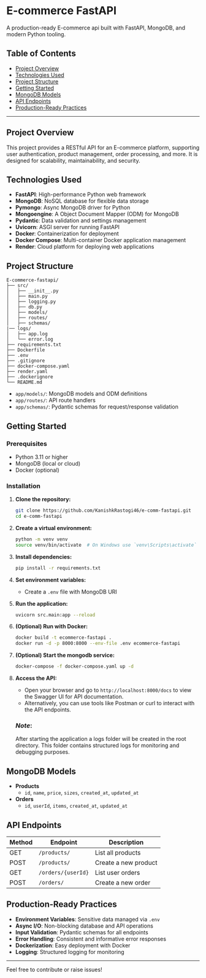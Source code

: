 # E-commerce FastAPI

A production-ready E-commerce api built with FastAPI, MongoDB, and modern Python tooling.

## Table of Contents

- [Project Overview](#project-overview)
- [Technologies Used](#technologies-used)
- [Project Structure](#project-structure)
- [Getting Started](#getting-started)
- [MongoDB Models](#mongodb-models)
- [API Endpoints](#api-endpoints)
- [Production-Ready Practices](#production-ready-practices)

---

## Project Overview

This project provides a RESTful API for an E-commerce platform, supporting user authentication, product management, order processing, and more. It is designed for scalability, maintainability, and security.

## Technologies Used

- **FastAPI**: High-performance Python web framework
- **MongoDB**: NoSQL database for flexible data storage
- **Pymongo**: Async MongoDB driver for Python
- **Mongoengine**: A Object Document Mapper (ODM) for MongoDB
- **Pydantic**: Data validation and settings management
- **Uvicorn**: ASGI server for running FastAPI
- **Docker**: Containerization for deployment
- **Docker Compose**: Multi-container Docker application management
- **Render**: Cloud platform for deploying web applications

## Project Structure

```
E-commerce-fastapi/
├── src/
│   ├── __init__.py
│   ├── main.py
│   ├── logging.py
│   ├── db.py
│   ├── models/
│   ├── routes/
│   ├── schemas/
|── logs/
│   ├── app.log
│   └── error.log
├── requirements.txt
├── Dockerfile
├── .env
├── .gitignore
├── docker-compose.yaml
├── render.yaml
├── .dockerignore
└── README.md
```

- `app/models/`: MongoDB models and ODM definitions
- `app/routes/`: API route handlers
- `app/schemas/`: Pydantic schemas for request/response validation

## Getting Started

### Prerequisites

- Python 3.11 or higher
- MongoDB (local or cloud)
- Docker (optional)

### Installation

1. **Clone the repository:**
    ```bash
    git clone https://github.com/KanishkRastogi46/e-comm-fastapi.git
    cd e-comm-fastapi
    ```
2. **Create a virtual environment:**
    ```bash
    python -m venv venv
    source venv/bin/activate  # On Windows use `venv\Scripts\activate`
    ```
3. **Install dependencies:**
    ```bash
    pip install -r requirements.txt
    ```

4. **Set environment variables:**
    - Create a `.env` file with MongoDB URI

5. **Run the application:**
    ```bash
    uvicorn src.main:app --reload
    ```

6. **(Optional) Run with Docker:**
    ```bash
    docker build -t ecommerce-fastapi .
    docker run -d -p 8000:8000 --env-file .env ecommerce-fastapi
    ```
7. **(Optional) Start the mongodb service:**
    ```bash
    docker-compose -f docker-compose.yaml up -d
    ```

8. **Access the API:**
    - Open your browser and go to `http://localhost:8000/docs` to view the Swagger UI for API documentation. 
    - Alternatively, you can use tools like Postman or curl to interact with the API endpoints.

    ### _**Note**_: 
    After starting the application a logs folder will be created in the root directory. This folder contains structured logs for monitoring and debugging purposes.

## MongoDB Models

- **Products**
  - `id`, `name`, `price`, `sizes`, `created_at`, `updated_at`
- **Orders**
  - `id`, `userId`, `items`, `created_at`, `updated_at`


## API Endpoints

| Method | Endpoint             | Description                |
|--------|----------------------|----------------------------|
| GET    | `/products/`         | List all products          |
| POST   | `/products/`         | Create a new product       |
| GET    | `/orders/{userId}`   | List user orders           |
| POST   | `/orders/`           | Create a new order         |

## Production-Ready Practices

- **Environment Variables**: Sensitive data managed via `.env`
- **Async I/O**: Non-blocking database and API operations
- **Input Validation**: Pydantic schemas for all endpoints
- **Error Handling**: Consistent and informative error responses
- **Dockerization**: Easy deployment with Docker
- **Logging**: Structured logging for monitoring

---

Feel free to contribute or raise issues!